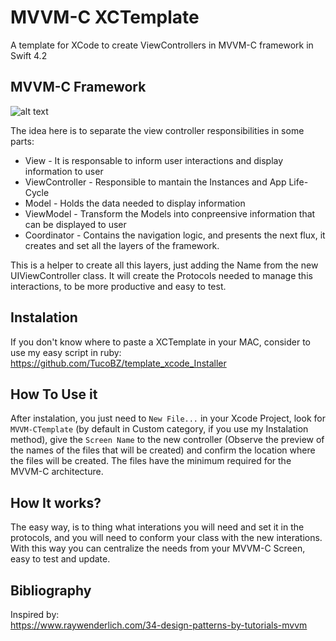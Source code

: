 # MVVM-C XCTemplate

A template for XCode to create ViewControllers in MVVM-C framework in Swift 4.2

## MVVM-C Framework
![alt text][mvvm-c]

[mvvm-c]: https://koenig-media.raywenderlich.com/uploads/2018/04/MVVM_Diagram.png "Cocoa MVVM-C"

The idea here is to separate the view controller responsibilities in some parts:
* View - It is responsable to inform user interactions and display information to user
* ViewController - Responsible to mantain the Instances and App Life-Cycle
* Model - Holds the data needed to display information
* ViewModel - Transform the Models into conpreensive information that can be displayed to user
* Coordinator - Contains the navigation logic, and presents the next flux, it creates and set all the layers of the framework.

This is a helper to create all this layers, just adding the Name from the new UIViewController class. It will create the Protocols needed to manage this interactions, to be more productive and easy to test.

## Instalation

If you don't know where to paste a XCTemplate in your MAC, consider to use my easy script in ruby:
<https://github.com/TucoBZ/template_xcode_Installer>

## How To Use it

After instalation, you just need to `New File...` in your Xcode Project, look for `MVVM-CTemplate` (by default in Custom category, if you use my Instalation method), give the `Screen Name` to the new controller (Observe the preview of the names of the files that will be created) and confirm the location where the files will be created. The files have the minimum required for the MVVM-C architecture.

## How It works?

The easy way, is to thing what interations you will need and set it in the protocols, and you will need to conform your class with the new interations. With this way you can centralize the needs from your MVVM-C Screen, easy to test and update.

## Bibliography

Inspired by:          
<https://www.raywenderlich.com/34-design-patterns-by-tutorials-mvvm>
